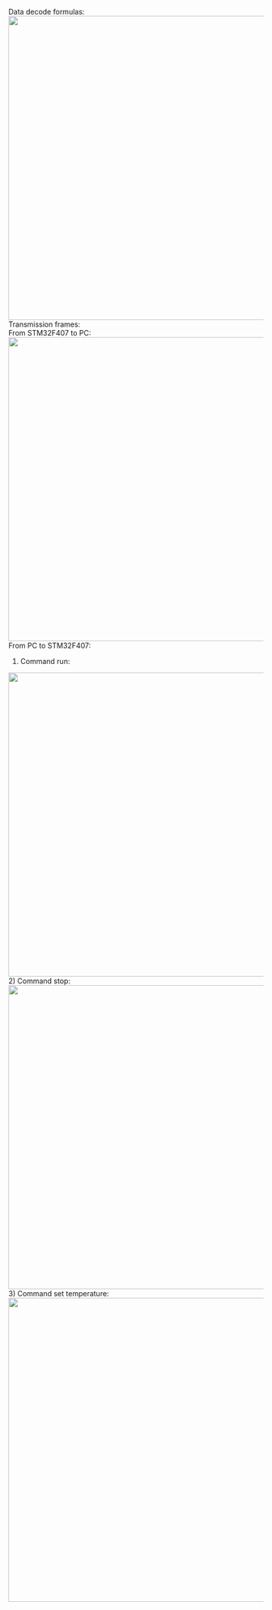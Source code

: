 Data decode formulas:  
<img src="https://github.com/thotranhuu99/SHT30/blob/master/Images/Formulas.png" width="600">  
Transmission frames:  
From STM32F407 to PC:  
<img src="https://github.com/thotranhuu99/SHT30/blob/master/Images/Frame_1.png" width="600">
From PC to STM32F407:  
1) Command run:  
<img src="https://github.com/thotranhuu99/SHT30/blob/master/Images/Frame_2.png" width="600">  
2) Command stop:  
<img src="https://github.com/thotranhuu99/SHT30/blob/master/Images/Frame_3.png" width="600">  
3) Command set temperature:  
<img src="https://github.com/thotranhuu99/SHT30/blob/master/Images/Frame_4.png" width="600">  
